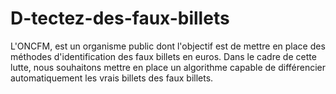 # D-tectez-des-faux-billets
L'ONCFM, est un organisme public dont l'objectif est de mettre en place des méthodes d'identification des faux billets en euros. Dans le cadre de cette lutte, nous souhaitons mettre en place un algorithme capable de différencier automatiquement les vrais billets des faux billets.
